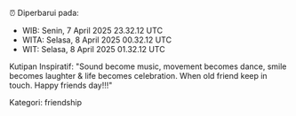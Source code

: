 ⏰ Diperbarui pada:
- WIB: Senin, 7 April 2025 23.32.12 UTC
- WITA: Selasa, 8 April 2025 00.32.12 UTC
- WIT: Selasa, 8 April 2025 01.32.12 UTC

Kutipan Inspiratif:
"Sound become music, movement becomes dance, smile becomes laughter & life becomes celebration. When old friend keep in touch. Happy friends day!!!"


Kategori: friendship

